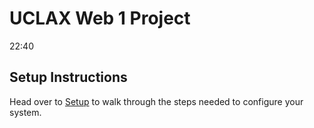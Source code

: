 # UCLAX Web 1 Project

22:40

## Setup Instructions

Head over to [Setup](_setup/SETUP.md) to walk through the steps needed to configure your system.
